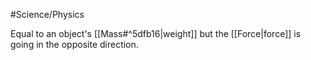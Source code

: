 #Science/Physics 

Equal to an object's [[Mass#^5dfb16|weight]] but the [[Force|force]] is going in the opposite direction. 